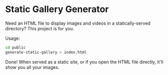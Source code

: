 # Static Gallery Generator

Need an HTML file to display images and videos in a statically-served directory? This project is for you.

Usage:

```sh
cd public
generate-static-gallery > index.html
```

Done! When served as a static site, or if you open the HTML file directly, it'll show you all your images.
